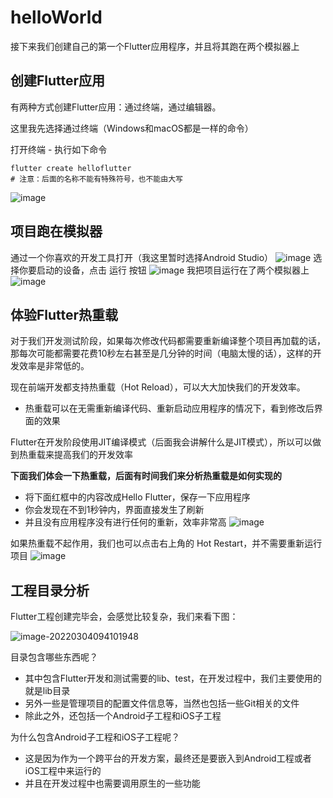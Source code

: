 # helloWorld

接下来我们创建自己的第一个Flutter应用程序，并且将其跑在两个模拟器上

## 创建Flutter应用
有两种方式创建Flutter应用：通过终端，通过编辑器。

这里我先选择通过终端（Windows和macOS都是一样的命令）

打开终端 - 执行如下命令

```
flutter create helloflutter
# 注意：后面的名称不能有特殊符号，也不能由大写
```
![image](http://ww1.sinaimg.cn/large/006BtgH3ly1ghknzh7rysj30u00iq3zv.jpg)

## 项目跑在模拟器
通过一个你喜欢的开发工具打开（我这里暂时选择Android Studio）
![image](http://ww1.sinaimg.cn/large/006BtgH3ly1ghko05mpx0j30u00gvwfl.jpg)
选择你要启动的设备，点击 运行 按钮
![image](http://ww1.sinaimg.cn/large/006BtgH3ly1ghko0myya6j30u006y0sz.jpg)
我把项目运行在了两个模拟器上
![image](http://ww1.sinaimg.cn/large/006BtgH3ly1ghko0ztnd0j30u00gvjsv.jpg)

## 体验Flutter热重载
对于我们开发测试阶段，如果每次修改代码都需要重新编译整个项目再加载的话，那每次可能都需要花费10秒左右甚至是几分钟的时间（电脑太慢的话），这样的开发效率是非常低的。

现在前端开发都支持热重载（Hot Reload），可以大大加快我们的开发效率。

- 热重载可以在无需重新编译代码、重新启动应用程序的情况下，看到修改后界面的效果

Flutter在开发阶段使用JIT编译模式（后面我会讲解什么是JIT模式），所以可以做到热重载来提高我们的开发效率

**下面我们体会一下热重载，后面有时间我们来分析热重载是如何实现的**

- 将下面红框中的内容改成Hello Flutter，保存一下应用程序
- 你会发现在不到1秒钟内，界面直接发生了刷新
- 并且没有应用程序没有进行任何的重新，效率非常高
![image](http://ww1.sinaimg.cn/large/006BtgH3ly1ghko2ne4wkj30u00ifgmn.jpg)

如果热重载不起作用，我们也可以点击右上角的 Hot Restart，并不需要重新运行项目
![image](http://ww1.sinaimg.cn/large/006BtgH3ly1ghko38bxeaj30u003w0sq.jpg)

## 工程目录分析
Flutter工程创建完毕会，会感觉比较复杂，我们来看下图：

![image-20220304094101948](https://gitee.com/Awna/pic/raw/master/image-20220304094101948.png)

目录包含哪些东西呢？

- 其中包含Flutter开发和测试需要的lib、test，在开发过程中，我们主要使用的就是lib目录
- 另外一些是管理项目的配置文件信息等，当然也包括一些Git相关的文件
- 除此之外，还包括一个Android子工程和iOS子工程

为什么包含Android子工程和iOS子工程呢？

- 这是因为作为一个跨平台的开发方案，最终还是要嵌入到Android工程或者iOS工程中来运行的
- 并且在开发过程中也需要调用原生的一些功能